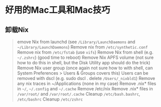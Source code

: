 # 好用的Mac工具和Mac技巧

## 卸载Nix

>emove Nix from launchd (see `/Library/LaunchDaemons` and `~/Library/LaunchDaemons`)
>Remove nix from `/etc/synthetic.conf`
>Remove nix from `/etc/fstab` (use `vifs`)
>Remove Nix from shell (e.g. `~/.zshrc`)
>(good time to reboot)
>Remove Nix APFS volume (not sure how to do this in shell, but the Disk Utility app should do the trick)
>Remove Nix user group (once again not sure how to with shell, can System Preferences > Users & Groups covers this)
>Users can be removed with dscl (e.g. sudo dscl . delete `/Users/_nixbld1`)
>Remove any nix traces in ~/Applications (none in my case)
>Remove .nix* files in `~/`, `~/.config` and `~/.cache`
>Remove /etc/nix
>Remove .nix* files in `/var/root/` and `/var/root/.cache`
>Cleanup `/etc/bash.bashrc`, `/etc/bashrc`
>Cleanup `/etc/zshrc`

